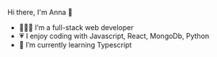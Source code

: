 Hi there, I'm Anna 👋

- 👩🏼‍💻 I’m a full-stack web developer
- 💗 I enjoy coding with Javascript, React, MongoDb, Python
- 🌱 I’m currently learning Typescript


